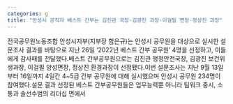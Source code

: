 ```yaml
---
categories: g
title: "안성시 공직자 베스트 간부는 김진관 국장·김광진 과장·이걸필 면장·정상진 과장"
---
```

전국공무원노동조합 안성시지부(지부장 함은규)는 안성시 공무원을 대상으로 실시한 설문조사 결과를 바탕으로 지난 26일 ‘2022년 베스트 간부 공무원’ 4명을 선정하고, 이들에게 감사패를 전달했다.베스트 간부공무원으로는 김진관 행정안전국장, 김광진 보건위생과장, 이걸필 양성면장, 정상진 환경과장이 선정됐다.이번 설문조사는 지난 9월 13일부터 16일까지 4일간 4~5급 간부 공무원에 대해 실시했으며 안성시 공무원 234명이 참여했다.설문 결과 선정된 베스트 간부공무원들은 업무능력뿐 아니라 팀워크 중시, 소통과 솔선수범의 리더십 면에서